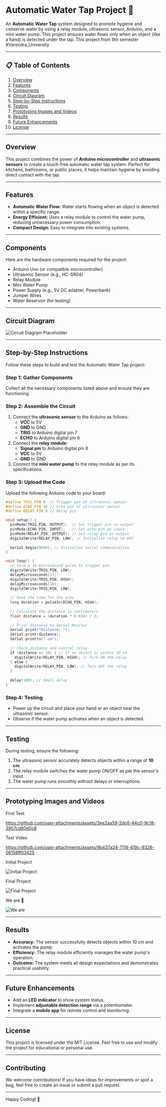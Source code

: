 
# Automatic Water Tap Project 🚰

An **Automatic Water Tap** system designed to promote hygiene and conserve water by using a relay module, ultrasonic sensor, Arduino, and a mini water pump. This project ensures water flows only when an object (like a hand) is detected under the tap. This project from 9th semester #Varendra_University 

---

## 📋 Table of Contents
1. [Overview](#overview)
2. [Features](#features)
3. [Components](#components)
4. [Circuit Diagram](#circuit-diagram)
5. [Step-by-Step Instructions](#step-by-step-instructions)
6. [Testing](#testing)
7. [Prototyping Images and Videos](#prototyping-images-and-videos)
8. [Results](#results)
9. [Future Enhancements](#future-enhancements)
10. [License](#license)

---

## Overview
This project combines the power of **Arduino microcontroller** and **ultrasonic sensors** to create a touch-free automatic water tap system. Perfect for kitchens, bathrooms, or public places, it helps maintain hygiene by avoiding direct contact with the tap.

---

## Features
- **Automatic Water Flow:** Water starts flowing when an object is detected within a specific range.
- **Energy Efficient:** Uses a relay module to control the water pump, reducing unnecessary power consumption.
- **Compact Design:** Easy to integrate into existing systems.

---

## Components
Here are the hardware components required for the project:
- Arduino Uno (or compatible microcontroller)
- Ultrasonic Sensor (e.g., HC-SR04)
- Relay Module
- Mini Water Pump
- Power Supply (e.g., 5V DC adapter, Powerbank)
- Jumper Wires
- Water Reservoir (for testing)

---

## Circuit Diagram
![Circuit Diagram Placeholder](./circuit_diagram.png)  


---

## Step-by-Step Instructions
Follow these steps to build and test the Automatic Water Tap project:

### Step 1: Gather Components
Collect all the necessary components listed above and ensure they are functioning.

### Step 2: Assemble the Circuit
1. Connect the **ultrasonic sensor** to the Arduino as follows:
   - **VCC** to 5V
   - **GND** to GND
   - **TRIG** to Arduino digital pin 7
   - **ECHO** to Arduino digital pin 6
2. Connect the **relay module**:
   - **Signal pin** to Arduino digital pin 8
   - **VCC** to 5V
   - **GND** to GND
3. Connect the **mini water pump** to the relay module as per its specifications.

### Step 3: Upload the Code
Upload the following Arduino code to your board:
```cpp
#define TRIG_PIN 9  // Trigger pin of ultrasonic sensor
#define ECHO_PIN 10 // Echo pin of ultrasonic sensor
#define RELAY_PIN 8 // Relay pin

void setup() {
  pinMode(TRIG_PIN, OUTPUT);  // Set trigger pin as output
  pinMode(ECHO_PIN, INPUT);   // Set echo pin as input
  pinMode(RELAY_PIN, OUTPUT); // Set relay pin as output
  digitalWrite(RELAY_PIN, LOW); // Initialize relay to OFF
  
  Serial.begin(9600); // Initialize serial communication
}

void loop() {
  // Send a 10-microsecond pulse to trigger pin
  digitalWrite(TRIG_PIN, LOW);
  delayMicroseconds(2);
  digitalWrite(TRIG_PIN, HIGH);
  delayMicroseconds(10);
  digitalWrite(TRIG_PIN, LOW);
  
  // Read the time for the echo
  long duration = pulseIn(ECHO_PIN, HIGH);
  
  // Calculate the distance in centimeters
  float distance = (duration * 0.034) / 2;
  
  // Print distance to Serial Monitor
  Serial.print("Distance: ");
  Serial.print(distance);
  Serial.println(" cm");
  
  // Check distance and control relay
  if (distance <= 10) { // If an object is within 10 cm
    digitalWrite(RELAY_PIN, HIGH); // Turn ON the relay
  } else {
    digitalWrite(RELAY_PIN, LOW); // Turn OFF the relay
  }
  
  delay(100); // Small delay
}
```

### Step 4: Testing
- Power up the circuit and place your hand or an object near the ultrasonic sensor.
- Observe if the water pump activates when an object is detected.

---

## Testing
During testing, ensure the following:
1. The ultrasonic sensor accurately detects objects within a range of **10 cm**.
2. The relay module switches the water pump ON/OFF as per the sensor's input.
3. The water pump runs smoothly without delays or interruptions.

---

## Prototyping Images and Videos

First Test

https://github.com/user-attachments/assets/3ee2aa59-2dc6-44c0-9c18-3957cd60e0c8

Test Video

https://github.com/user-attachments/assets/9b437a24-7118-419c-9326-06158ff03425

Initial Project

![Initial Project](./test_project.jpg)

Final Project

![Final Project](./final_project.jpg)

We are 🙌

![We are](./our_image.jpg)


---

## Results
- **Accuracy:** The sensor successfully detects objects within 10 cm and activates the pump.
- **Efficiency:** The relay module efficiently manages the water pump's operation.
- **Outcome:** The system meets all design expectations and demonstrates practical usability.

---

## Future Enhancements
- Add an **LED indicator** to show system status.
- Implement **adjustable detection range** via a potentiometer.
- Integrate a **mobile app** for remote control and monitoring.

---

## License
This project is licensed under the MIT License. Feel free to use and modify the project for educational or personal use.

---

## Contributing
We welcome contributions! If you have ideas for improvements or spot a bug, feel free to create an issue or submit a pull request.

---

Happy Coding! 🚀
